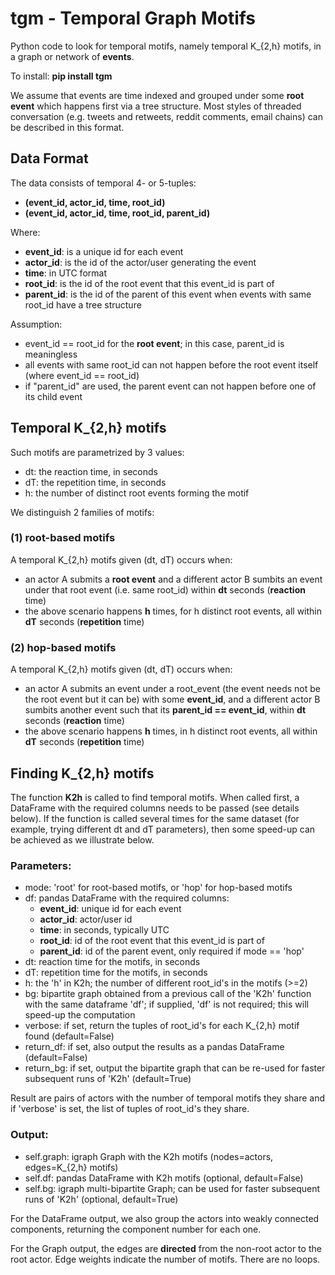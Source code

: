# tgm - Temporal Graph Motifs

Python code to look for temporal motifs, namely temporal K_{2,h} motifs, in a graph or network of **events**.

To install: **pip install tgm**

We assume that events are time indexed and grouped under some **root event** which happens first via a tree structure. Most styles of threaded conversation (e.g. tweets and retweets, reddit comments, email chains) can be described in this format.

## Data Format

The data consists of temporal 4- or 5-tuples:
* **(event_id, actor_id, time, root_id)**
* **(event_id, actor_id, time, root_id, parent_id)**

Where:
* **event_id**: is a unique id for each event
* **actor_id**: is the id of the actor/user generating the event
* **time**: in UTC format
* **root_id**: is the id of the root event that this event_id is part of
* **parent_id**: is the id of the parent of this event when events with same root_id have a tree structure

Assumption:
* event_id == root_id for the **root event**; in this case, parent_id is meaningless
* all events with same root_id can not happen before the root event itself (where event_id == root_id)
* if "parent_id" are used, the parent event can not happen before one of its child event

## Temporal K_{2,h} motifs

Such motifs are parametrized by 3 values:
* dt: the reaction time, in seconds
* dT: the repetition time, in seconds
* h: the number of distinct root events forming the motif

We distinguish 2 families of motifs:

### (1) root-based motifs 

A temporal K_{2,h} motifs given (dt, dT) occurs when:
* an actor A submits a **root event** and a different actor B sumbits an event under that root event (i.e. same root_id) within **dt** seconds (**reaction** time)
* the above scenario happens **h** times, for h distinct root events, all within **dT** seconds (**repetition** time)

### (2) hop-based motifs

A temporal K_{2,h} motifs given (dt, dT) occurs when:
* an actor A submits an event under a root_event (the event needs not be the root event but it can be) with some **event_id**, and a different actor B sumbits another event such that its **parent_id == event_id**, within **dt** seconds (**reaction** time)
* the above scenario happens **h** times, in h distinct root events, all within **dT** seconds (**repetition** time)



## Finding K_{2,h} motifs

The function **K2h** is called to find temporal motifs. When called first, a DataFrame with the required columns needs to be passed (see details below). If the function is called several times for the same dataset (for example, trying different dt and dT parameters), then some speed-up can be achieved as we illustrate below.

### Parameters:

* mode: 'root' for root-based motifs, or 'hop' for hop-based motifs  
* df: pandas DataFrame with the required columns:
  * **event_id**: unique id for each event
  * **actor_id**: actor/user id
  * **time**: in seconds, typically UTC
  * **root_id**: id of the root event that this event_id is part of
  * **parent_id**: id of the parent event, only required if mode == 'hop'
* dt: reaction time for the motifs, in seconds
* dT: repetition time for the motifs, in seconds
* h: the 'h' in K2h; the number of different root_id's in the motifs (>=2)
* bg: bipartite graph obtained from a previous call of the 'K2h' function with the same dataframe 'df'; if supplied, 'df' is not required; this will speed-up the computation
* verbose: if set, return the tuples of root_id's for each K_{2,h} motif found (default=False)
* return_df: if set, also output the results as a pandas DataFrame (default=False)
* return_bg: if set, output the bipartite graph that can be re-used for faster subsequent runs of 'K2h' (default=True)

Result are pairs of actors with the number of temporal motifs they share and if 'verbose' is set, the list of tuples of root_id's they share. 

### Output:    
* self.graph: igraph Graph with the K2h motifs (nodes=actors, edges=K_{2,h} motifs)
* self.df: pandas DataFrame with K2h motifs (optional, default=False)
* self.bg: igraph multi-bipartite Graph; can be used for faster subsequent runs of 'K2h' (optional, default=True)

For the DataFrame output, we also group the actors into weakly connected components, returning the component number for each one.

For the Graph output, the edges are **directed** from the non-root actor to the root actor. Edge weights indicate the number of motifs. There are no loops.
